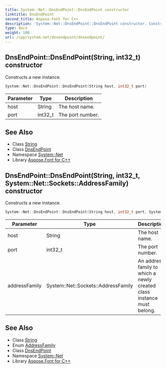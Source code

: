 ```yaml
---
title: System::Net::DnsEndPoint::DnsEndPoint constructor
linktitle: DnsEndPoint
second_title: Aspose.Font for C++
description: 'System::Net::DnsEndPoint::DnsEndPoint constructor. Constructs a new instance in C++.'
type: docs
weight: 100
url: /cpp/system.net/dnsendpoint/dnsendpoint/
---
```

## DnsEndPoint::DnsEndPoint(String, int32_t) constructor


Constructs a new instance.

```cpp
System::Net::DnsEndPoint::DnsEndPoint(String host, int32_t port)
```


| Parameter | Type | Description |
| --- | --- | --- |
| host | String | The host name. |
| port | int32_t | The port number. |

## See Also

* Class [String](../../../system/string/)
* Class [DnsEndPoint](../)
* Namespace [System::Net](../../)
* Library [Aspose.Font for C++](../../../)
## DnsEndPoint::DnsEndPoint(String, int32_t, System::Net::Sockets::AddressFamily) constructor


Constructs a new instance.

```cpp
System::Net::DnsEndPoint::DnsEndPoint(String host, int32_t port, System::Net::Sockets::AddressFamily addressFamily)
```


| Parameter | Type | Description |
| --- | --- | --- |
| host | String | The host name. |
| port | int32_t | The port number. |
| addressFamily | System::Net::Sockets::AddressFamily | An address family to which a newly created class instance must belong. |

## See Also

* Class [String](../../../system/string/)
* Enum [AddressFamily](../../../system.net.sockets/addressfamily/)
* Class [DnsEndPoint](../)
* Namespace [System::Net](../../)
* Library [Aspose.Font for C++](../../../)
